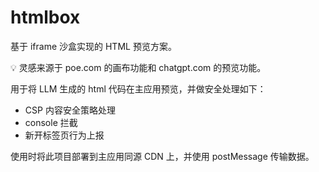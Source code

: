 # htmlbox

基于 iframe 沙盒实现的 HTML 预览方案。

💡 灵感来源于 poe.com 的画布功能和 chatgpt.com 的预览功能。

用于将 LLM 生成的 html 代码在主应用预览，并做安全处理如下：

- CSP 内容安全策略处理
- console 拦截
- 新开标签页行为上报

使用时将此项目部署到主应用同源 CDN 上，并使用 postMessage 传输数据。
